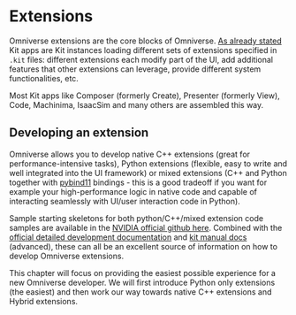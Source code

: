 # Extensions

Omniverse extensions are the core blocks of Omniverse. [As already stated](../chapter1/kit_applications.md) Kit apps are Kit instances loading different sets of extensions specified in `.kit` files: different extensions each modify part of the UI, add additional features that other extensions can leverage, provide different system functionalities, etc.

Most Kit apps like Composer (formerly Create), Presenter (formerly View), Code, Machinima, IsaacSim and many others are assembled this way.

## Developing an extension

Omniverse allows you to develop native C++ extensions (great for performance-intensive tasks), Python extensions (flexible, easy to write and well integrated into the UI framework) or mixed extensions (C++ and Python together with [pybind11](https://github.com/pybind/pybind11) bindings - this is a good tradeoff if you want for example your high-performance logic in native code and capable of interacting seamlessly with UI/user interaction code in Python).

Sample starting skeletons for both python/C++/mixed extension code samples are available in the [NVIDIA official github here](https://github.com/NVIDIA-Omniverse). Combined with the [official detailed development documentation](https://docs.omniverse.nvidia.com/dev-guide/latest/index.html) and [kit manual docs](https://docs.omniverse.nvidia.com/kit/docs/kit-manual/latest/guide/extensions_advanced.html) (advanced), these can all be an excellent source of information on how to develop Omniverse extensions.

This chapter will focus on providing the easiest possible experience for a new Omniverse developer. We will first introduce Python only extensions (the easiest) and then work our way towards native C++ extensions and Hybrid extensions.
